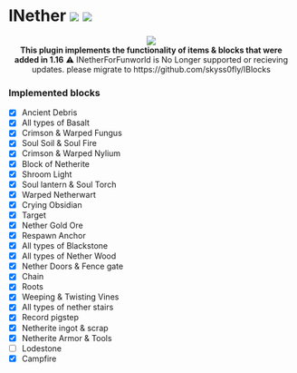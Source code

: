 # INether [![](https://poggit.pmmp.io/shield.state/INether)](https://poggit.pmmp.io/p/INether) [![](https://poggit.pmmp.io/shield.dl.total/INether)](https://poggit.pmmp.io/p/INether)

<p align="center">
	<a href="https://vk.com/m.play2018"><img src="https://github.com/ipad54/INether/blob/6cfb5ea0f4fdac553b6aaa6df4bce804ad0f7ae0/icon.png"></img></a><br>
	<b>This plugin implements the functionality of items & blocks that were added in 1.16</b>
	⚠️ INetherForFunworld is No Longer supported or recieving updates. please migrate to https://github.com/skyss0fly/IBlocks 
</p>

### Implemented blocks
- [X] Ancient Debris
- [X] All types of Basalt
- [X] Crimson & Warped Fungus
- [X] Soul Soil & Soul Fire
- [X] Crimson & Warped Nylium
- [X] Block of Netherite
- [X] Shroom Light
- [X] Soul lantern & Soul Torch
- [X] Warped Netherwart
- [X] Crying Obsidian
- [X] Target
- [X] Nether Gold Ore
- [X] Respawn Anchor
- [X] All types of Blackstone
- [X] All types of Nether Wood
- [X] Nether Doors & Fence gate
- [X] Chain
- [X] Roots
- [X] Weeping & Twisting Vines
- [X] All types of nether stairs
- [X] Record pigstep
- [X] Netherite ingot & scrap
- [X] Netherite Armor & Tools
- [ ] Lodestone
- [X] Campfire
